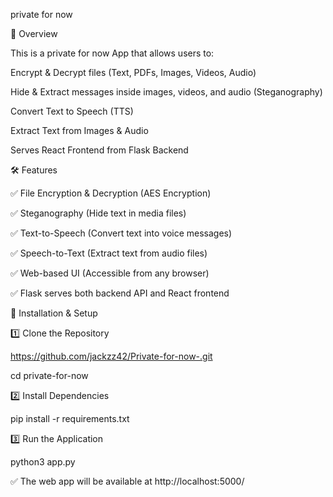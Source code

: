 private for now 

🚀 Overview

This is a private for now App that allows users to:

Encrypt & Decrypt files (Text, PDFs, Images, Videos, Audio)

Hide & Extract messages inside images, videos, and audio (Steganography)

Convert Text to Speech (TTS)

Extract Text from Images & Audio

Serves React Frontend from Flask Backend


🛠️ Features

✅ File Encryption & Decryption (AES Encryption)

✅ Steganography (Hide text in media files)

✅ Text-to-Speech (Convert text into voice messages)

✅ Speech-to-Text (Extract text from audio files)

✅ Web-based UI (Accessible from any browser)

✅ Flask serves both backend API and React frontend


🔧 Installation & Setup

1️⃣ Clone the Repository

https://github.com/jackzz42/Private-for-now-.git


cd private-for-now

2️⃣ Install Dependencies

pip install -r requirements.txt

3️⃣ Run the Application

python3 app.py

✅ The web app will be available at http://localhost:5000/
